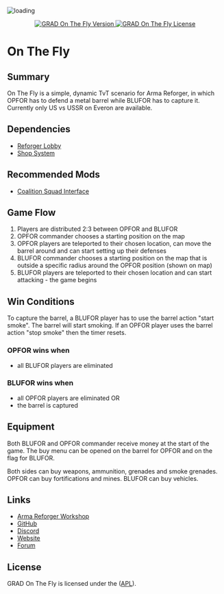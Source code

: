 
![loading](https://github.com/gruppe-adler/GRAD-On-The-Fly/assets/50139270/eedc179b-ee1e-47c6-a5ab-7206e55699d1)

<p align="center">
    <a href="https://github.com/gruppe-adler/GRAD-On-The-Fly/releases/latest">
        <img src="https://img.shields.io/badge/Version-0.0.9-blue.svg?style=flat-square" alt="GRAD On The Fly Version">
    </a>
    <a href="https://www.bistudio.com/community/licenses/arma-public-license-share-alike">
        <img src="https://img.shields.io/badge/License-APL-red.svg?style=flat-square" alt="GRAD On The Fly License">
    </a>
</p>

# On The Fly

## Summary

On The Fly is a simple, dynamic TvT scenario for Arma Reforger, in which OPFOR has to defend a metal barrel while BLUFOR has to capture it. Currently only US vs USSR on Everon are available.

## Dependencies

* [Reforger Lobby](https://reforger.armaplatform.com/workshop/5EAF2B0473DB5A99-ReforgerLobby)
* [Shop System](https://reforger.armaplatform.com/workshop/5D2D1436D1FA5A13-ShopSystem)

## Recommended Mods

* [Coalition Squad Interface](https://reforger.armaplatform.com/workshop/5B0D1E4380971EBD-CoalitionSquadInterface)

## Game Flow

1. Players are distributed 2:3 between OPFOR and BLUFOR
2. OPFOR commander chooses a starting position on the map
3. OPFOR players are teleported to their chosen location, can move the barrel around and can start setting up their defenses
4. BLUFOR commander chooses a starting position on the map that is outside a specific radius around the OPFOR position (shown on map)
5. BLUFOR players are teleported to their chosen location and can start attacking - the game begins

## Win Conditions

To capture the barrel, a BLUFOR player has to use the barrel action "start smoke". The barrel will start smoking. If an OPFOR player uses the barrel action "stop smoke" then the timer resets.

### OPFOR wins when
* all BLUFOR players are eliminated

### BLUFOR wins when
* all OPFOR players are eliminated OR
* the barrel is captured

## Equipment

Both BLUFOR and OPFOR commander receive money at the start of the game. The buy menu can be opened on the barrel for OPFOR and on the flag for BLUFOR.

Both sides can buy weapons, ammunition, grenades and smoke grenades. OPFOR can buy fortifications and mines. BLUFOR can buy vehicles.

## Links

* [Arma Reforger Workshop](https://reforger.armaplatform.com/workshop/5EE0938694A39CFB-GRADOnTheFly)
* [GitHub](https://github.com/gruppe-adler/GRAD-On-The-Fly)
* [Discord](https://discord.com/invite/ZDqp45q)
* [Website](https://gruppe-adler.de/home)
* [Forum](https://forum.gruppe-adler.de)

## License
GRAD On The Fly is licensed under the ([APL](https://www.bohemia.net/community/licenses/arma-public-license)).
